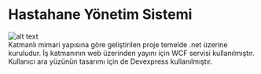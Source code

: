 # Hastahane Yönetim Sistemi
![alt text](https://saitorhan.com/wp-content/uploads/2015/01/image_thumb1.png)
</br>
Katmanlı mimari yapısına göre geliştirilen proje temelde .net üzerine kuruludur. İş katmanının web üzerinden yayını için WCF servisi kullanılmıştır. Kullanıcı ara yüzünün tasarımı için de Devexpress kullanılmıştır.
